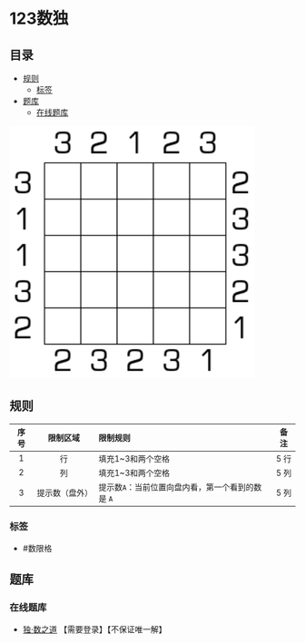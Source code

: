 # 123数独
<!-- START doctoc generated TOC please keep comment here to allow auto update -->
<!-- DON'T EDIT THIS SECTION, INSTEAD RE-RUN doctoc TO UPDATE -->
## 目录

- [规则](#%E8%A7%84%E5%88%99)
  - [标签](#%E6%A0%87%E7%AD%BE)
- [题库](#%E9%A2%98%E5%BA%93)
  - [在线题库](#%E5%9C%A8%E7%BA%BF%E9%A2%98%E5%BA%93)

<!-- END doctoc generated TOC please keep comment here to allow auto update -->

![题](../../images/sudoku/123数独.png)

## 规则

| 序号  |  限制区域   | 限制规则                         | 备注  |
|:---:|:-------:|:-----------------------------|:---:|
|  1  |    行    | 填充1~3和两个空格                   | 5 行 |
|  2  |    列    | 填充1~3和两个空格                   | 5 列 |
|  3  | 提示数（盘外） | 提示数`A`：当前位置向盘内看，第一个看到的数是 `A` | 5 列 |

### 标签

- #数限格

## 题库

### 在线题库

- [独·数之道](http://www.sudokufans.org.cn/lx/game.index.php?type=123) 【需要登录】【不保证唯一解】

